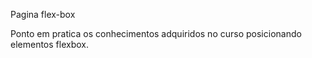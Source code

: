 Pagina flex-box

Ponto em pratica os conhecimentos adquiridos no curso posicionando elementos flexbox.

